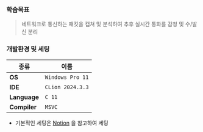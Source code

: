 ### 학습목표
> 네트워크로 통신하는 패킷을 캡쳐 및 분석하여 추후 실시간 통화를 감청 및 수/발신 분리

### 개발환경 및 세팅

| **종류**       | **이름**             |
|----------|----------------|
| **OS**       | `Windows Pro 11` |
| **IDE**      | `CLion 2024.3.3` |
| **Language** | `C 11`           |
| **Compiler** | `MSVC`           |

- 기본적인 세팅은 [Notion](https://curved-order-7f4.notion.site/1-18fbd58b606e8151832af59921ae656d?pvs=4) 을 참고하여 세팅
